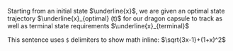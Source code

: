 Starting from an initial state $\underline{x}$, we are given an optimal state trajectory $\underline{x}_{optimal} (t)$ for our dragon capsule to track as well as terminal state requirements $\underline{x}_{terminal}$


This sentence uses `$` delimiters to show math inline:  $\sqrt{3x-1}+(1+x)^2$
